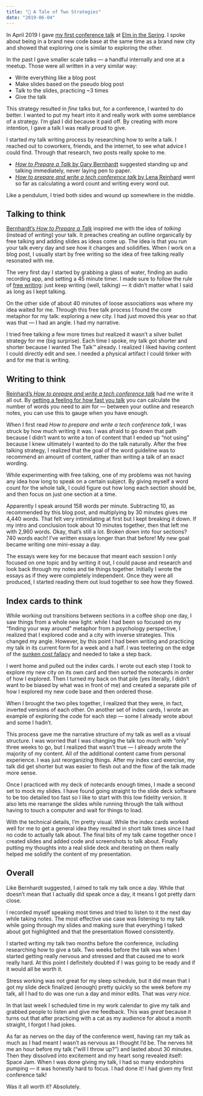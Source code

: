 ```yaml
---
title: "📝 A Tale of Two Strategies"
date: "2019-06-04"
---
```


In April 2019 I gave [my first conference talk](/posts/where-the-elm-am-i) at [Elm in the Spring](https://www.elminthespring.org/). I spoke about being in a brand new code base at the same time as a brand new city and showed that exploring one is similar to exploring the other.

In the past I gave smaller scale talks — a handful internally and one at a meetup. Those were all written in a very similar way:

- Write everything like a blog post
- Make slides based on the pseudo blog post
- Talk to the slides, practicing ~3 times
- Give the talk

This strategy resulted in _fine_ talks but, for a conference, I wanted to do better. I wanted to put my heart into it and really work with some semblance of a strategy. I’m glad I did because it paid off. By creating with more intention, I gave a talk I was really proud to give.

I started my talk writing process by researching how to write a talk. I reached out to coworkers, friends, and the internet, to see what advice I could find. Through that research, two posts really spoke to me.

- [_How to Prepare a Talk_ by Gary Bernhardt](https://www.deconstructconf.com/blog/how-to-prepare-a-talk) suggested standing up and talking immediately, never laying pen to paper.
- [_How to prepare and write a tech conference talk_ by Lena Reinhard](http://wunder.schoenaberselten.com/2016/02/16/how-to-prepare-and-write-a-tech-conference-talk/) went so far as calculating a word count and writing every word out.

Like a pendulum, I tried both sides and wound up somewhere in the middle.

## Talking to think

[Bernhardt’s _How to Prepare a Talk_](https://www.deconstructconf.com/blog/how-to-prepare-a-talk) inspired me with the idea of _talking_ (instead of _writing_) your talk. It preaches creating an outline organically by free talking and adding slides as ideas come up. The idea is that you run your talk every day and see how it changes and solidifies. When I work on a blog post, I usually start by free writing so the idea of free talking really resonated with me.

The very first day I started by grabbing a glass of water, finding an audio recording app, and setting a 45 minute timer. I made sure to follow the rule of [free writing](https://en.wikipedia.org/wiki/Free_writing): just keep writing (well, talking) — it didn’t matter what I said as long as I kept talking.

On the other side of about 40 minutes of loose associations was where my idea waited for me. Through this free talk process I found the core metaphor for my talk: exploring a new city. I had just moved this year so that was that — I had an angle. I had my narrative.

I tried free talking a few more times but realized it wasn’t a silver bullet strategy for me (big surprise). Each time I spoke, my talk got shorter and shorter because I wanted The Talk™ already. I realized I liked having content I could directly edit and see. I needed a physical artifact I could tinker with and for me that is writing.

## Writing to think

[Reinhard’s _How to prepare and write a tech conference talk_](http://wunder.schoenaberselten.com/2016/02/16/how-to-prepare-and-write-a-tech-conference-talk/) had me write it all out. By [getting a feeling for how fast you talk](http://www.lisabmarshall.com/2008/04/06/how-fast-do-i-speak/) you can calculate the number of words you need to aim for — between your outline and research notes, you can use this to gauge when you have enough.

When I first read _How to prepare and write a tech conference talk_, I was struck by how much writing it was. I was afraid to go down that path because I didn’t want to write a ton of content that I ended up “not using” because I knew ultimately I wanted to do the talk naturally. After the free talking strategy, I realized that the goal of the word guideline was to recommend an amount of content, rather than writing a talk of an exact wording.

While experimenting with free talking, one of my problems was not having any idea how long to speak on a certain subject. By giving myself a word count for the whole talk, I could figure out how long each section should be, and then focus on just one section at a time.

Apparently I speak around 158 words per minute. Subtracting 10, as recommended by this blog post, and multiplying by 30 minutes gives me 4,440 words. That felt very intimidating at first but I kept breaking it down. If my intro and conclusion took about 10 minutes together, then that left me with 2,960 words. Okay, that’s still a lot. Broken down into four sections? 740 words each! I’ve written essays longer than that before! My new goal became writing one mini-essay a day.

The essays were key for me because that meant each session I only focused on one topic and by writing it out, I could pause and research and look back through my notes and tie things together. Initially I wrote the essays as if they were completely independent. Once they were all produced, I started reading them out loud together to see how they flowed.

## Index cards to think

While working out transitions between sections in a coffee shop one day, I saw things from a whole new light: while I had been so focused on my “finding your way around” metaphor from a psychology perspective, I realized that I explored code and a city with inverse strategies. This changed my angle. However, by this point I had been writing and practicing my talk in its current form for a week and a half. I was teetering on the edge of the [sunken cost fallacy](https://en.wikipedia.org/wiki/Sunk_cost) and needed to take a step back.

I went home and pulled out the index cards. I wrote out each step I took to explore my new city on its own card and then sorted the notecards in order of how I explored. Then I turned my back on that pile (yes literally, I didn’t want to be biased by what was in front of me) and created a separate pile of how I explored my new code base and then ordered those.

When I brought the two piles together, I realized that they were, in fact, inverted versions of each other. On another set of index cards, I wrote an example of exploring the code for each step — some I already wrote about and some I hadn’t.

This process gave me the narrative structure of my talk as well as a visual structure. I was worried that I was changing the talk too much with “only” three weeks to go, but I realized that wasn’t true — I already wrote the majority of my content. All of the additional content came from personal experience. I was just reorganizing things. After my index card exercise, my talk did get shorter but was easier to flesh out and the flow of the talk made more sense.

Once I practiced with my deck of notecards enough times, I made a second set to mock my slides. I have found going straight to the slide deck software to be too detailed too fast so I like to start with this low fidelity version. It also lets me rearrange the slides while running through the talk without having to touch a computer and wait for things to load.

With the technical details, I’m pretty visual. While the index cards worked well for me to get a general idea they resulted in short talk times since I had no code to actually talk about. The final bits of my talk came together once I created slides and added code and screenshots to talk about. Finally putting my thoughts into a real slide deck and iterating on them really helped me solidify the content of my presentation.

## Overall

Like Bernhardt suggested, I aimed to talk my talk once a day. While that doesn’t mean that I actually did speak once a day, it means I got pretty darn close.

I recorded myself speaking most times and tried to listen to it the next day while taking notes. The most effective use case was listening to my talk while going through my slides and making sure that everything I talked about got highlighted and that the presentation flowed consistently.

I started writing my talk two months before the conference, including researching how to give a talk. Two weeks before the talk was when I started getting really nervous and stressed and that caused me to work really hard. At this point I definitely doubted if I was going to be ready and if it would all be worth it.

Stress working was not great for my sleep schedule, but it did mean that I got my slide deck finalized (enough) pretty quickly so the week before my talk, all I had to do was one run a day and minor edits. That was _very nice_.

In that last week I scheduled time in my work calendar to give my talk and grabbed people to listen and give me feedback. This was _great_ because it turns out that after practicing with a cat as my audience for about a month straight, I forgot I had jokes.

As far as nerves on the day of the conference went, having ran my talk as much as I had meant I wasn’t as nervous as I thought I’d be. The nerves hit me an hour before my talk (“will I throw up?”) and lasted about 30 minutes. Then they dissolved into excitement and my heart song revealed itself: Space Jam. When I was done giving my talk, I had so many endorphins pumping — it was honestly hard to focus. I had done it! I had given my first conference talk!

Was it all worth it? Absolutely.
